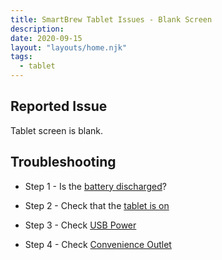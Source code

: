 ```yaml
---
title: SmartBrew Tablet Issues - Blank Screen
description:
date: 2020-09-15
layout: "layouts/home.njk"
tags:
  - tablet
---
```

## Reported Issue

Tablet screen is blank.

## Troubleshooting

- Step 1 - Is the [battery discharged](/power/tablet-battery-discharged/)?

- Step 2 - Check that the [tablet is on](/power/turn-on-tablet/)

- Step 3 - Check [USB Power](/power/tablet-no-usb-power/)

- Step 4 - Check [Convenience Outlet](/power/tablet-no-120v-power/)
